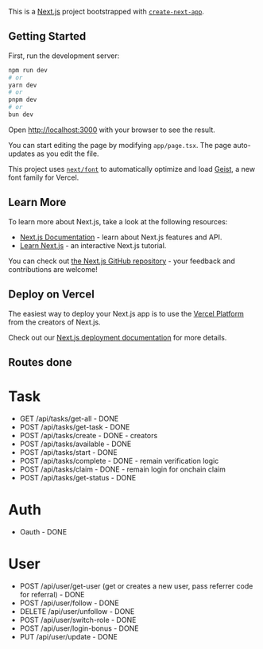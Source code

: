 This is a [Next.js](https://nextjs.org) project bootstrapped with [`create-next-app`](https://nextjs.org/docs/app/api-reference/cli/create-next-app).

## Getting Started

First, run the development server:

```bash
npm run dev
# or
yarn dev
# or
pnpm dev
# or
bun dev
```

Open [http://localhost:3000](http://localhost:3000) with your browser to see the result.

You can start editing the page by modifying `app/page.tsx`. The page auto-updates as you edit the file.

This project uses [`next/font`](https://nextjs.org/docs/app/building-your-application/optimizing/fonts) to automatically optimize and load [Geist](https://vercel.com/font), a new font family for Vercel.

## Learn More

To learn more about Next.js, take a look at the following resources:

- [Next.js Documentation](https://nextjs.org/docs) - learn about Next.js features and API.
- [Learn Next.js](https://nextjs.org/learn) - an interactive Next.js tutorial.

You can check out [the Next.js GitHub repository](https://github.com/vercel/next.js) - your feedback and contributions are welcome!

## Deploy on Vercel

The easiest way to deploy your Next.js app is to use the [Vercel Platform](https://vercel.com/new?utm_medium=default-template&filter=next.js&utm_source=create-next-app&utm_campaign=create-next-app-readme) from the creators of Next.js.

Check out our [Next.js deployment documentation](https://nextjs.org/docs/app/building-your-application/deploying) for more details.

## Routes done

# Task

- GET /api/tasks/get-all - DONE
- POST /api/tasks/get-task - DONE
- POST /api/tasks/create - DONE - creators
- POST /api/tasks/available - DONE
- POST /api/tasks/start - DONE
- POST /api/tasks/complete - DONE - remain verification logic
- POST /api/tasks/claim - DONE - remain login for onchain claim
- POST /api/tasks/get-status - DONE

# Auth

- Oauth - DONE

# User

- POST /api/user/get-user (get or creates a new user, pass referrer code for referral) - DONE
- POST /api/user/follow - DONE
- DELETE /api/user/unfollow - DONE
- POST /api/user/switch-role - DONE
- POST /api/user/login-bonus - DONE
- PUT /api/user/update - DONE

